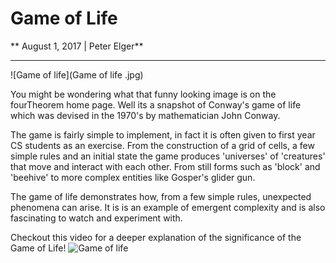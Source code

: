 # Game of Life
** August 1, 2017
|
Peter Elger**
_______________________
![Game of life](Game of life .jpg)

You might be wondering what that funny looking image is on the fourTheorem home page. Well its a snapshot of Conway's game of life which was devised in the 1970's by mathematician John Conway.

The game is fairly simple to implement, in fact it is often given to first year CS students as an exercise. From the construction of a grid of cells, a few simple rules and an initial state the game produces 'universes' of 'creatures' that move and interact with each other. From still forms such as 'block' and 'beehive' to more complex entities like Gosper's glider gun.

The game of life demonstrates how, from a few simple rules, unexpected phenomena can arise. It is is an example of emergent complexity and is also fascinating to watch and experiment with.

Checkout this video for a deeper explanation of the significance of the Game of Life!
![Game of life](https://www.youtube.com/watch?time_continue=2&v=CgOcEZinQ2I)
